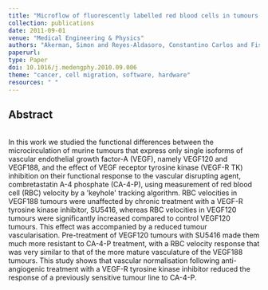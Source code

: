 ```yaml
---
title: "Microflow of fluorescently labelled red blood cells in tumours expressing single isoforms of VEGF and their response to vascular targeting agents"
collection: publications
date: 2011-09-01
venue: "Medical Engineering & Physics"
authors: "Akerman, Simon and Reyes-Aldasoro, Constantino Carlos and Fisher, Matthew and Pettyjohn, Katie L. and Björndahl, Meit A. and Evans, Helen and Tozer, Gillian M."
paperurl:
type: Paper
doi: 10.1016/j.medengphy.2010.09.006
theme: "cancer, cell migration, software, hardware"
resources: " "
---
```

<h2> Abstract </h2>  <br> In this work we studied the functional differences between the microcirculation of murine tumours that express only single isoforms of vascular endothelial growth factor-A (VEGF), namely VEGF120 and VEGF188, and the effect of VEGF receptor tyrosine kinase (VEGF-R TK) inhibition on their functional response to the vascular disrupting agent, combretastatin A-4 phosphate (CA-4-P), using measurement of red blood cell (RBC) velocity by a 'keyhole' tracking algorithm. RBC velocities in VEGF188 tumours were unaffected by chronic treatment with a VEGF-R tyrosine kinase inhibitor, SU5416, whereas RBC velocities in VEGF120 tumours were significantly increased compared to control VEGF120 tumours. This effect was accompanied by a reduced tumour vascularisation. Pre-treatment of VEGF120 tumours with SU5416 made them much more resistant to CA-4-P treatment, with a RBC velocity response that was very similar to that of the more mature vasculature of the VEGF188 tumours. This study shows that vascular normalisation following anti-angiogenic treatment with a VEGF-R tyrosine kinase inhibitor reduced the response of a previously sensitive tumour line to CA-4-P.
